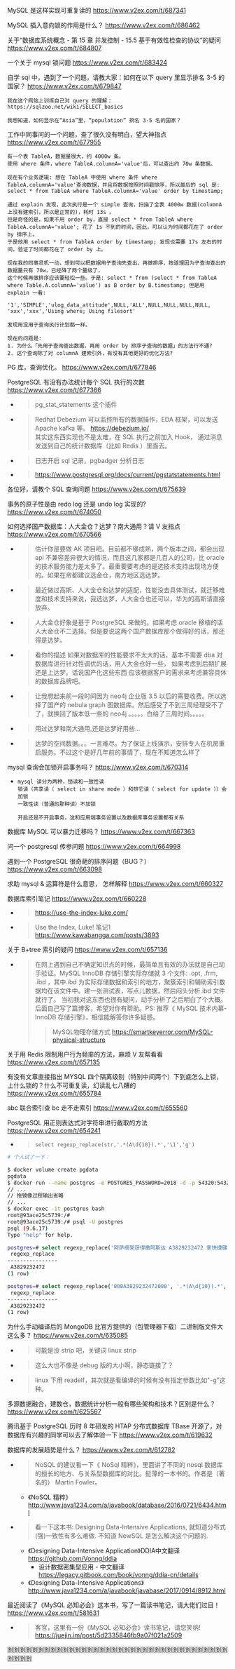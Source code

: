 
MySQL 是这样实现可重复读的 https://www.v2ex.com/t/687341

MySQL 插入意向锁的作用是什么？ https://www.v2ex.com/t/686462

关于“数据库系统概念 - 第 15 章 并发控制 - 15.5 基于有效性检查的协议”的疑问 https://www.v2ex.com/t/684807

一个关于 mysql 锁问题 https://www.v2ex.com/t/683424

自学 sql 中，遇到了一个问题，请教大家：如何在以下 query 里显示排名 3-5 的国家？ https://www.v2ex.com/t/679847
```console
我在这个网站上训练自己对 query 的理解：
https://sqlzoo.net/wiki/SELECT_basics

我想知道，如何显示在“Asia”里，“population” 排名 3-5 名的国家？
```

工作中同事问的一个问题，查了很久没有明白，望大神指点 https://www.v2ex.com/t/677955
```console
有一个表 TableA，数据量很大，约 4000w 条。
使用 where 条件，where TableA.columnA='value'后，可以查出约 70w 条数据。

现在有个业务逻辑: 想在 TableA 中使用 where 条件 where TableA.columnA='value'查询数据，并且将数据按照时间戳排序，所以最后的 sql 是:
select * from TableA where TableA.columnA='value' order by timestamp;

通过 explain 发现，此次执行是一个 simple 查询，扫描了全表 4000w 数据(columnA 上没有建索引，所以是正常的)，耗时 13s 。
但是奇怪的是，如果不用 order by，直接 select * from TableA where TableA.columnA='value'; 花了 1s 不到的时间，因此，可以认为时间都花在了 order by 排序上。
于是他用 select * from TableA order by timestamp; 发现也需要 17s 左右的时间，验证了时间都花在了 order by 上。

现在我的同事灵机一动，想到可以把数据用子查询先查出，再做排序，按道理因为子查询查出的数据量只有 70w，已经降了两个量级了，
这个时候再做排序应该要轻松一些。于是: select * from (select * from TableA where Table.A.columnA='value') as B order by B.timestamp; 但是用 explain 一看:

'1','SIMPLE','ulog_data_attitude',NULL,'ALL',NULL,NULL,NULL,NULL, 'xxx','xxx','Using where; Using filesort'

发现用没用子查询执行计划都一样。

现在的问题是:
1. 为什么「先用子查询查出数据，再用 order by 排序子查询的数据」的方法行不通?
2. 这个查询除了对 columnA 建索引外，有没有其他更好的优化方法?
```

PG 库，查询优化。 https://www.v2ex.com/t/677846

PostgreSQL 有没有办法统计每个 SQL 执行的次数 https://www.v2ex.com/t/677366
- > pg_stat_statements 这个插件
- > Redhat Debezium 可以监控所有的数据操作，EDA 框架，可以发送 Apache kafka 等。 https://debezium.io/ <br> 其实这东西实现也不是太难，在 SQL 执行之前加入 Hook， 通过消息发送到自己的统计数据库（比如 Redis ）里面去。
- > 日志开启 sql 记录，pgbadger 分析日志
- > https://www.postgresql.org/docs/current/pgstatstatements.html

各位好，请教个 SQL 查询问题 https://www.v2ex.com/t/675639

事务的原子性是由 redo log 还是 undo log 实现的? https://www.v2ex.com/t/674050

如何选择国产数据库：人大金仓？达梦？南大通用？请 V 友指点 https://www.v2ex.com/t/670566
- > 估计你是要做 AK 项目吧。目前都不够成熟，两个版本之间，都会出现 api 不兼容差异很大的情况，而且这几家都是几百人的公司，比 oracle 的技术服务能力差太多了。最重要要考虑的是选技术支持出现场方便的。如果在帝都建议选金仓，南方地区选达梦。
- > 最近做过高斯、人大金仓和达梦的适配，性能没去具体测试，就迁移难度和技术支持来说，我选达梦，人大金仓也还可以，华为的高斯请直接放弃。
- > 人大金仓好象是基于 PostgreSQL 来做的。如果考虑 oracle 移植的话 人大金仓不二选择。但是要说这两个国产数据库那个做得好的话，那还得是达梦。
- > 看你的描述 如果对数据库的性能要求不太大的话，基本不需要 dba 对数据库进行针对性调优的话，用人大金仓好一些， 如果考虑到后期扩展还是上达梦。话说国产化这些东西 应该根据客户的需求来考虑兼容具体的数据库品牌吧。
- > 让我想起来前一段时间因为 neo4j 企业版 3.5 以后的需要收费。所以选择了国产的 nebula graph 图数据库。然后感受了不到三周经理受不了了，就换回了版本低一些的 neo4j 。。。。。白给了三周时间。。。。。
- > 用过达梦和南大通用,还是达梦好用些...
- > 达梦的空间数据。。。一言难尽。为了保证上线演示，安排专人在机房重启服务。不过这个是好几年前的事情了，现在不知道怎么样了

mysql 查询会加锁开启事务吗？ https://www.v2ex.com/t/670314
- > 
  ```
  mysql 读分为两种，锁读和一致性读
  锁读（共享读（ select in share mode ）和排它读（ select for update ））会加锁
  一致性读（普通的那种读）不加锁

  开启还是不开启事务，这和应用端事务设置以及数据库事务设置都有关系
  ```

数据库 MySQL 可以暴力迁移吗？ https://www.v2ex.com/t/667363

问一个 postgresql 传参问题 https://www.v2ex.com/t/664998

遇到一个 PostgreSQL 很奇葩的排序问题（BUG？） https://www.v2ex.com/t/663098

求助 mysql & 运算符是什么意思， 怎样解释 https://www.v2ex.com/t/660327

数据库索引笔记 https://www.v2ex.com/t/660228
- > https://use-the-index-luke.com/
- > Use the Index, Luke! 笔记1 https://www.kawabangga.com/posts/3893

关于 B+tree 索引的疑问 https://www.v2ex.com/t/657136
- > 在网上遇到自己不确定知识点的时候，最简单且有效的办法就是自己动手验证。MySQL InnoDB 存储引擎实际存储就 3 个文件: .opt, .frm, .ibd ，其中.ibd 为实际存储数据和索引的地方，聚簇索引和辅助索引数据均在该文件中。建一张测试表，写点儿数据，然后闷头分析.ibd 文件就行了。
当初我对这东西也很有疑问，动手分析了之后明白了个大概。后面自己写了篇博客，希望对你有帮助。PS: 推荐《 MySQL 技术内幕-InnoDB 存储引擎》，相信能解答你许多疑惑。
  >> MySQL物理存储方式 https://smartkeyerror.com/MySQL-physical-structure

关于用 Redis 限制用户行为频率的方法，麻烦 V 友帮看看 https://www.v2ex.com/t/657135

有没有文章直接指出 MYSQL 四个隔离级别（特别中间两个）下到底怎么上锁，上什么锁的？什么不可重复读，幻读乱七八糟的 https://www.v2ex.com/t/655784

abc 联合索引查 bc 走不走索引 https://www.v2ex.com/t/655560

PostgreSQL 用正则表达式对字符串进行截取的方法 https://www.v2ex.com/t/654241
- > `select regexp_replace(str,'.*(A\d{10}).*','\1','g')`
```sh
# 个人试了一下：

$ docker volume create pgdata
pgdata
$ docker run --name postgres -e POSTGRES_PASSWORD=2018 -d -p 54320:5432 -v pgdata:/var/lib/postgresql/data postgres:9.6
// ...
// 拖镜像过程输出省略
// ...
$ docker exec -it postgres bash
root@93ace25c5739:/# 
root@93ace25c5739:/# psql -U postgres
psql (9.6.17)
Type "help" for help.

postgres=# select regexp_replace('阿萨框架获得撒阿斯达 A3829232472 家快捷键', '.*(A\d{10}).*', '\1', 'g');
 regexp_replace
----------------
 A3829232472
(1 row)

postgres=# select regexp_replace('000A3829232472000', '.*(A\d{10}).*', '\1', 'g');
 regexp_replace
----------------
 A3829232472
(1 row)
```

为什么手动编译后的 MongoDB 比官方提供的（包管理器下载）二进制版文件大这么多？ https://www.v2ex.com/t/635085
- > 可能是没 strip 吧，关键词 linux strip
- > 这么大也不像是 debug 版的大小啊，静态链接了？
- > linux 下用 readelf，其次就是看编译的时候有没有指定参数比如"-g"这种。

多源数据融合，建数仓，数据统计分析一般有哪些架构和技术？区别是什么？ https://www.v2ex.com/t/625567

腾讯基于 PostgreSQL 历时 8 年研发的 HTAP 分布式数据库 TBase 开源了，对数据库有兴趣的同学可以去了解体验一下 https://www.v2ex.com/t/619632

数据库的发展趋势是什么？ https://www.v2ex.com/t/612782
- > NoSQL 的建议看一下《 NoSql 精粹》，里面讲了不同的 nosql 数据库的擅长的地方、与关系型数据库的对比。挺薄的一本书的。作者是（著名的） Martin Fowler。
  * 《NoSQL 精粹》 http://www.java1234.com/a/javabook/database/2016/0721/6434.html
- > 看一下这本书: Designing Data-Intensive Applications, 就知道分布式(强)一致性有多么难做. 不知道 NewSQL 是怎么解决这个问题的.
  * 《Designing Data-Intensive Application》DDIA中文翻译 https://github.com/Vonng/ddia
    + 设计数据密集型应用 - 中文翻译 https://legacy.gitbook.com/book/vonng/ddia-cn/details
  * 《Designing Data-Intensive Applications》 http://www.java1234.com/a/javabook/javabase/2017/0914/8912.html

最近阅读了《MySQL 必知必会》这本书，写了一篇读书笔记，请大佬们过目！ https://www.v2ex.com/t/581631
- > 客官，这里有一份《MySQL 必知必会》读书笔记，请您笑纳! https://juejin.im/post/5d2335846fb9a07f021a2509

:u5272::u5272::u5272::u5272::u5272::u5272::u5272::u5272::u5272::u5272::u5272::u5272::u5272::u5272::u5272::u5272::u5272::u5272::u5272::u5272::u5272::u5272::u5272::u5272::u5272::u5272::u5272::u5272::u5272::u5272::u5272::u5272::u5272::u5272::u5272::u5272::u5272::u5272::u5272::u5272:
